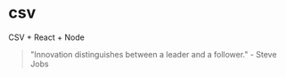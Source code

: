 # csv
CSV + React + Node


<!-- INSPIRATIONAL_QUOTE_START -->
> "Innovation distinguishes between a leader and a follower." - Steve Jobs
<!-- INSPIRATIONAL_QUOTE_END -->
